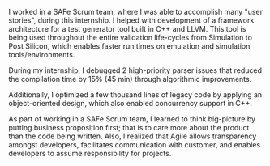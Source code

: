 I worked in a SAFe Scrum team, where I was able to accomplish many "user
stories", during this internship. I helped with development of a
framework architecture for a test generator tool built in C++ and LLVM.
This tool is being used throughout the entire validation life-cycles
from Simulation to Post Silicon, which enables faster run times on
emulation and simulation tools/environments.

During my internship, I debugged 2 high-priority parser issues that
reduced the compilation time by 15% (45 min) through algorithmic
improvements.

Additionally, I optimized a few thousand lines of legacy code by
applying an object-oriented design, which also enabled concurrency
support in C++.

As part of working in a SAFe Scrum team, I learned to think big-picture
by putting business proposition first; that is to care more about the
product than the code being written. Also, I realized that Agile allows
transparency amongst developers, facilitates communication with
customer, and enables developers to assume responsibility for projects.
